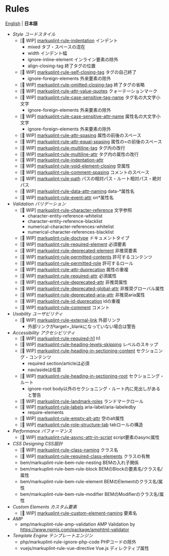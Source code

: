 # Rules

[English](./README.md) | **日本語**

- *Style コードスタイル*
	- [🚧 WIP] [markuplint-rule-indentation](./markuplint-rule-indentation/README.ja.md) インデント
		- mixed タブ・スペースの混在
		- width インデント幅
		- ignore-inline-element インライン要素の除外
		- align-closing-tag 終了タグの位置
	- [🚧 WIP] [markuplint-rule-self-closing-tag](./markuplint-rule-self-closing-tag/README.ja.md) タグの自己終了
		- ignore-foreign-elements 外来要素の除外
	- [🚧 WIP] [markuplint-rule-omitted-closing-tag](./markuplint-rule-omitted-closing-tag/README.ja.md) 終了タグの省略
	- [🚧 WIP] [markuplint-rule-attr-value-quotes](./markuplint-rule-attr-value-quotes/README.ja.md) クォーテーションマーク
	- [🚧 WIP] [markuplint-rule-case-sensitive-tag-name](./markuplint-rule-case-sensitive-tag-name/README.ja.md) タグ名の大文字小文字
		- ignore-foreign-elements 外来要素の除外
	- [🚧 WIP] [markuplint-rule-case-sensitive-attr-name](./markuplint-rule-case-sensitive-attr-name/README.ja.md) 属性名の大文字小文字
		- ignore-foreign-elements 外来要素の除外
	- [🚧 WIP] [markuplint-rule-attr-spasing](./markuplint-rule-attr-spasing/README.ja.md) 属性の前後のスペース
	- [🚧 WIP] [markuplint-rule-attr-equal-spasing](./markuplint-rule-attr-equal-spasing/README.ja.md) 属性の=の前後のスペース
	- [🚧 WIP] [markuplint-rule-multiline-tag](./markuplint-rule-multiline-tag/README.ja.md) タグ内の改行
	- [🚧 WIP] [markuplint-rule-multiline-attr](./markuplint-rule-multiline-attr/README.ja.md) タグ内の属性の改行
	- [🚧 WIP] [markuplint-rule-indentation-attr](./markuplint-rule-indentation-attr/README.ja.md)
	- [🚧 WIP] [markuplint-rule-void-element-closing](./markuplint-rule-void-element-closing/README.ja.md) 空属性
	- [🚧 WIP] [markuplint-rule-comment-spasing](./markuplint-rule-comment-spasing/README.ja.md) コメントのスペース
	- [🚧 WIP] [markuplint-rule-path](./markuplint-rule-path/README.ja.md) パスの相対パス・ルート相対パス・絶対パス
	- [🚧 WIP] [markuplint-rule-data-attr-naming](./markuplint-rule-data-attr-naming/README.ja.md) data-*属性名
	- [🚧 WIP] [markuplint-rule-event-attr](./markuplint-rule-event-attr/README.ja.md) on*属性名
- *Validation バリデーション*
	- [🚧 WIP] [markuplint-rule-character-reference](./markuplint-rule-character-reference/README.ja.md) 文字参照
		- character-entity-reference-whitelist
		- character-entity-reference-blacklist
		- numerical-character-references-whitelist
		- numerical-character-references-blacklist
	- [🚧 WIP] [markuplint-rule-doctype](./markuplint-rule-doctype/README.ja.md) ドキュメントタイプ
	- [🚧 WIP] [markuplint-rule-required-element](./markuplint-rule-required-element/README.ja.md) 必須要素
	- [🚧 WIP] [markuplint-rule-deprecated-element](./markuplint-rule-deprecated-element/README.ja.md) 非推奨要素
	- [🚧 WIP] [markuplint-rule-permitted-contents](./markuplint-rule-permitted-contents/README.ja.md) 許可するコンテンツ
	- [🚧 WIP] [markuplint-rule-permitted-role](./markuplint-rule-permitted-role/README.ja.md) 許可するロール
	- [🚧 WIP] [markuplint-rule-attr-duprecation](./markuplint-rule-attr-duprecation/README.ja.md) 属性の重複
	- [🚧 WIP] [markuplint-rule-required-attr](./markuplint-rule-required-attr/README.ja.md) 必須属性
	- [🚧 WIP] [markuplint-rule-deprecated-attr](./markuplint-rule-deprecated-attr/README.ja.md) 非推奨属性
	- [🚧 WIP] [markuplint-rule-deprecated-global-attr](./markuplint-rule-deprecated-global-attr/README.ja.md) 非推奨グローバル属性
	- [🚧 WIP] [markuplint-rule-deprecated-aria-attr](./markuplint-rule-deprecated-aria-attr/README.ja.md) 非推奨aria属性
	- [🚧 WIP] [markuplint-rule-id-duprecation](./markuplint-rule-id-duprecation/README.ja.md) idの重複
	- [🚧 WIP] [markuplint-rule-comment](./markuplint-rule-comment/README.ja.md) コメント
- *Usability ユーザビリティ*
	- [🚧 WIP] [markuplint-rule-external-link](./markuplint-rule-external-link/README.ja.md) 外部リンク
		- 外部リンクがtarget=_blankになっていない場合は警告
- *Accessibility アクセシビリティ*
	- [🚧 WIP] [markuplint-rule-required-h1](./markuplint-rule-required-h1/README.ja.md) h1
	- [🚧 WIP] [markuplint-rule-heading-levels-skipping](./markuplint-rule-heading-levels-skipping/README.ja.md) レベルのスキップ
	- [🚧 WIP] [markuplint-rule-heading-in-sectioning-content](./markuplint-rule-heading-in-sectioning-content/README.ja.md) セクショニング・コンテンツ
		- required section/articleは必須
		- nav/asideは任意
	- [🚧 WIP] [markuplint-rule-heading-in-sectioning-root](./markuplint-rule-heading-in-sectioning-root/README.ja.md) セクショニング・ルート
		- ignore-root body以外のセクショニング・ルート内に見出しがあると警告
	- [🚧 WIP] [markuplint-rule-landmark-roles](./markuplint-rule-landmark-roles/README.ja.md) ランドマークロール
	- [🚧 WIP] [markuplint-rule-labels](./markuplint-rule-labels/README.ja.md) aria-label/aria-labeledby
		- require-elements
	- [🚧 WIP] [markuplint-rule-empty-alt-attr](./markuplint-rule-empty-alt-attr/README.ja.md) 空のalt属性
	- [🚧 WIP] [markuplint-rule-role-structure-tab](./markuplint-rule-role-structure-tab/README.ja.md) tabロールの構造
- *Performance パフォーマンス*
	- [🚧 WIP] [markuplint-rule-async-attr-in-script](./markuplint-rule-async-attr-in-script/README.ja.md) script要素のasync属性
- *CSS Designing CSS設計*
	- [🚧 WIP] [markuplint-rule-class-naming](./markuplint-rule-class-naming/README.ja.md) クラス名
	- [🚧 WIP] [markuplint-rule-required-class-elements](./markuplint-rule-required-class-elements/README.ja.md) クラスの有無
	- bem/markuplint-rule-bem-rule-nesting BEMの入れ子関係
	- bem/markuplint-rule-bem-rule-block BEMのBlockの要素名/クラス名/属性
	- bem/markuplint-rule-bem-rule-element BEMのElementのクラス名/属性
	- bem/markuplint-rule-bem-rule-modifier BEMのModifierのクラス名/属性
- *Custom Elements カスタム要素*
	- [🚧 WIP] [markuplint-rule-custom-element-naming](./markuplint-rule-custom-element-naming/README.ja.md) 要素名
- *AMP*
	- amp/markuplint-rule-amp-validation AMP Validation by https://www.npmjs.com/package/amphtml-validator
- *Template Engine テンプレートエンジン*
	- php/markuplint-rule-ignore-php-code PHPコードの除外
	- vuejs/markuplint-rule-vue-directive Vue.js ディレクティブ属性
